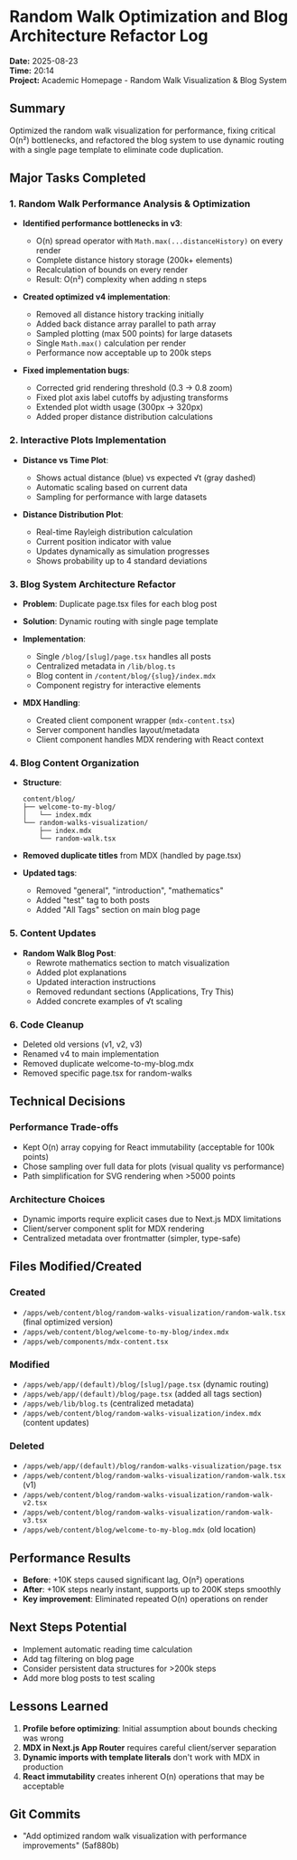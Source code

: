 # Random Walk Optimization and Blog Architecture Refactor Log
**Date:** 2025-08-23  
**Time:** 20:14  
**Project:** Academic Homepage - Random Walk Visualization & Blog System

## Summary
Optimized the random walk visualization for performance, fixing critical O(n²) bottlenecks, and refactored the blog system to use dynamic routing with a single page template to eliminate code duplication.

## Major Tasks Completed

### 1. Random Walk Performance Analysis & Optimization
- **Identified performance bottlenecks in v3**:
  - O(n) spread operator with `Math.max(...distanceHistory)` on every render
  - Complete distance history storage (200k+ elements)
  - Recalculation of bounds on every render
  - Result: O(n²) complexity when adding n steps

- **Created optimized v4 implementation**:
  - Removed all distance history tracking initially
  - Added back distance array parallel to path array
  - Sampled plotting (max 500 points) for large datasets
  - Single `Math.max()` calculation per render
  - Performance now acceptable up to 200k steps

- **Fixed implementation bugs**:
  - Corrected grid rendering threshold (0.3 → 0.8 zoom)
  - Fixed plot axis label cutoffs by adjusting transforms
  - Extended plot width usage (300px → 320px)
  - Added proper distance distribution calculations

### 2. Interactive Plots Implementation
- **Distance vs Time Plot**:
  - Shows actual distance (blue) vs expected √t (gray dashed)
  - Automatic scaling based on current data
  - Sampling for performance with large datasets

- **Distance Distribution Plot**:
  - Real-time Rayleigh distribution calculation
  - Current position indicator with value
  - Updates dynamically as simulation progresses
  - Shows probability up to 4 standard deviations

### 3. Blog System Architecture Refactor
- **Problem**: Duplicate page.tsx files for each blog post
- **Solution**: Dynamic routing with single page template

- **Implementation**:
  - Single `/blog/[slug]/page.tsx` handles all posts
  - Centralized metadata in `/lib/blog.ts`
  - Blog content in `/content/blog/{slug}/index.mdx`
  - Component registry for interactive elements

- **MDX Handling**:
  - Created client component wrapper (`mdx-content.tsx`)
  - Server component handles layout/metadata
  - Client component handles MDX rendering with React context

### 4. Blog Content Organization
- **Structure**:
  ```
  content/blog/
  ├── welcome-to-my-blog/
  │   └── index.mdx
  └── random-walks-visualization/
      ├── index.mdx
      └── random-walk.tsx
  ```

- **Removed duplicate titles** from MDX (handled by page.tsx)
- **Updated tags**:
  - Removed "general", "introduction", "mathematics"
  - Added "test" tag to both posts
  - Added "All Tags" section on main blog page

### 5. Content Updates
- **Random Walk Blog Post**:
  - Rewrote mathematics section to match visualization
  - Added plot explanations
  - Updated interaction instructions
  - Removed redundant sections (Applications, Try This)
  - Added concrete examples of √t scaling

### 6. Code Cleanup
- Deleted old versions (v1, v2, v3)
- Renamed v4 to main implementation
- Removed duplicate welcome-to-my-blog.mdx
- Removed specific page.tsx for random-walks

## Technical Decisions

### Performance Trade-offs
- Kept O(n) array copying for React immutability (acceptable for 100k points)
- Chose sampling over full data for plots (visual quality vs performance)
- Path simplification for SVG rendering when >5000 points

### Architecture Choices
- Dynamic imports require explicit cases due to Next.js MDX limitations
- Client/server component split for MDX rendering
- Centralized metadata over frontmatter (simpler, type-safe)

## Files Modified/Created

### Created
- `/apps/web/content/blog/random-walks-visualization/random-walk.tsx` (final optimized version)
- `/apps/web/content/blog/welcome-to-my-blog/index.mdx`
- `/apps/web/components/mdx-content.tsx`

### Modified
- `/apps/web/app/(default)/blog/[slug]/page.tsx` (dynamic routing)
- `/apps/web/app/(default)/blog/page.tsx` (added all tags section)
- `/apps/web/lib/blog.ts` (centralized metadata)
- `/apps/web/content/blog/random-walks-visualization/index.mdx` (content updates)

### Deleted
- `/apps/web/app/(default)/blog/random-walks-visualization/page.tsx`
- `/apps/web/content/blog/random-walks-visualization/random-walk.tsx` (v1)
- `/apps/web/content/blog/random-walks-visualization/random-walk-v2.tsx`
- `/apps/web/content/blog/random-walks-visualization/random-walk-v3.tsx`
- `/apps/web/content/blog/welcome-to-my-blog.mdx` (old location)

## Performance Results
- **Before**: +10K steps caused significant lag, O(n²) operations
- **After**: +10K steps nearly instant, supports up to 200K steps smoothly
- **Key improvement**: Eliminated repeated O(n) operations on render

## Next Steps Potential
- Implement automatic reading time calculation
- Add tag filtering on blog page
- Consider persistent data structures for >200k steps
- Add more blog posts to test scaling

## Lessons Learned
1. **Profile before optimizing**: Initial assumption about bounds checking was wrong
2. **MDX in Next.js App Router** requires careful client/server separation
3. **Dynamic imports with template literals** don't work with MDX in production
4. **React immutability** creates inherent O(n) operations that may be acceptable

## Git Commits
- "Add optimized random walk visualization with performance improvements" (5af880b)